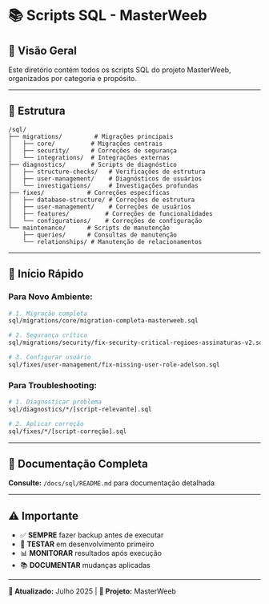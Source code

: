 # 📚 Scripts SQL - MasterWeeb

## 🎯 Visão Geral

Este diretório contém todos os scripts SQL do projeto MasterWeeb, organizados por categoria e propósito.

---

## 📁 Estrutura

```
/sql/
├── migrations/         # Migrações principais
│   ├── core/          # Migrações centrais
│   ├── security/      # Correções de segurança  
│   └── integrations/  # Integrações externas
├── diagnostics/       # Scripts de diagnóstico
│   ├── structure-checks/   # Verificações de estrutura
│   ├── user-management/    # Diagnósticos de usuários
│   └── investigations/     # Investigações profundas
├── fixes/            # Correções específicas
│   ├── database-structure/ # Correções de estrutura
│   ├── user-management/    # Correções de usuários
│   ├── features/          # Correções de funcionalidades
│   └── configurations/    # Correções de configuração
└── maintenance/      # Scripts de manutenção
    ├── queries/      # Consultas de manutenção
    └── relationships/ # Manutenção de relacionamentos
```

---

## 🚀 Início Rápido

### Para Novo Ambiente:
```bash
# 1. Migração completa
sql/migrations/core/migration-completa-masterweeb.sql

# 2. Segurança crítica
sql/migrations/security/fix-security-critical-regioes-assinaturas-v2.sql

# 3. Configurar usuário
sql/fixes/user-management/fix-missing-user-role-adelson.sql
```

### Para Troubleshooting:
```bash
# 1. Diagnosticar problema
sql/diagnostics/*/[script-relevante].sql

# 2. Aplicar correção
sql/fixes/*/[script-correção].sql
```

---

## 📖 Documentação Completa

**Consulte:** `/docs/sql/README.md` para documentação detalhada

---

## ⚠️ Importante

- ✅ **SEMPRE** fazer backup antes de executar
- 🧪 **TESTAR** em desenvolvimento primeiro  
- 📊 **MONITORAR** resultados após execução
- 📚 **DOCUMENTAR** mudanças aplicadas

---

**📅 Atualizado:** Julho 2025 | **🔗 Projeto:** MasterWeeb